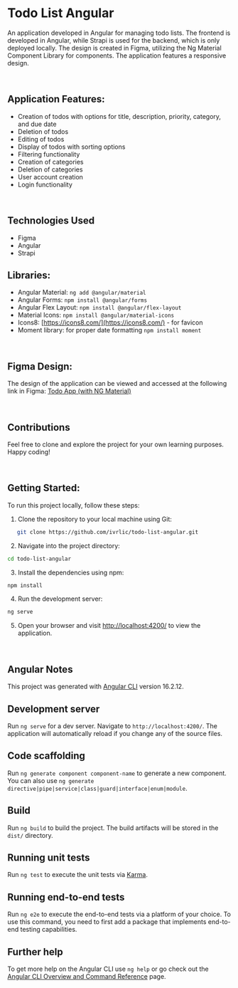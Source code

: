 # Todo List Angular

An application developed in Angular for managing todo lists. The frontend is developed in Angular, while Strapi is used for the backend, which is only deployed locally. The design is created in Figma, utilizing the Ng Material Component Library for components. The application features a responsive design.

<br>

## Application Features:

- Creation of todos with options for title, description, priority, category, and due date
- Deletion of todos
- Editing of todos
- Display of todos with sorting options
- Filtering functionality
- Creation of categories
- Deletion of categories
- User account creation
- Login functionality

<br>

## Technologies Used

- Figma
- Angular
- Strapi

## Libraries:

- Angular Material: `ng add @angular/material`
- Angular Forms: `npm install @angular/forms`
- Angular Flex Layout: `npm install @angular/flex-layout`
- Material Icons: `npm install @angular/material-icons`
- Icons8: [https://icons8.com/](https://icons8.com/) - for favicon
- Moment library: for proper date formatting `npm install moment`

<br>

## Figma Design:

The design of the application can be viewed and accessed at the following link in Figma: [Todo App (with NG Material)](<https://www.figma.com/file/GB2RFBiuz0aViC3vcwE60F/Todo-App-(with-NG-Material)?type=design&node-id=2712%3A10&mode=design&t=hSnPdVcrXMsRx5dO-1>)

<br>

## Contributions

Feel free to clone and explore the project for your own learning purposes. Happy coding!

<br>

## Getting Started:

To run this project locally, follow these steps:

1. Clone the repository to your local machine using Git:

```bash
   git clone https://github.com/ivrlic/todo-list-angular.git
```

2. Navigate into the project directory:

```bash
cd todo-list-angular
```

3. Install the dependencies using npm:

```bash
npm install
```

4. Run the development server:

```bash
ng serve
```

5. Open your browser and visit [http://localhost:4200/](http://localhost:4200/) to view the application.

<br>

## Angular Notes

This project was generated with [Angular CLI](https://github.com/angular/angular-cli) version 16.2.12.

## Development server

Run `ng serve` for a dev server. Navigate to `http://localhost:4200/`. The application will automatically reload if you change any of the source files.

## Code scaffolding

Run `ng generate component component-name` to generate a new component. You can also use `ng generate directive|pipe|service|class|guard|interface|enum|module`.

## Build

Run `ng build` to build the project. The build artifacts will be stored in the `dist/` directory.

## Running unit tests

Run `ng test` to execute the unit tests via [Karma](https://karma-runner.github.io).

## Running end-to-end tests

Run `ng e2e` to execute the end-to-end tests via a platform of your choice. To use this command, you need to first add a package that implements end-to-end testing capabilities.

## Further help

To get more help on the Angular CLI use `ng help` or go check out the [Angular CLI Overview and Command Reference](https://angular.io/cli) page.
